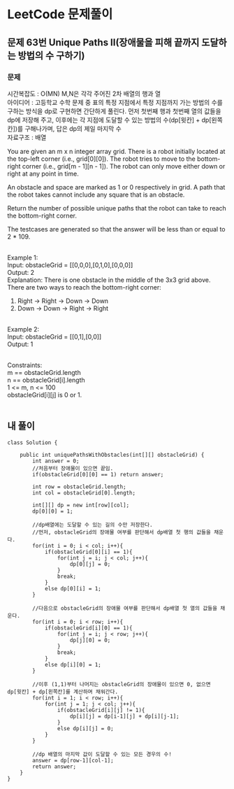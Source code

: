 # LeetCode 문제풀이

## 문제 63번 Unique Paths II(장애물을 피해 끝까지 도달하는 방법의 수 구하기)

### 문제<br>
시간복잡도 : O(MN) M,N은 각각 주어진 2차 배열의 행과 열<br>
아이디어 : 고등학교 수학 문제 중 표의 특정 지점에서 특정 지점까지 가는 방법의 수를 구하는 방식을 dp로 구현하면 간단하게 풀린다. 먼저 첫번째 행과 첫번째 열의 값들을 dp에 저장해 주고, 이후에는 각 지점에 도달할 수 있는 방법의 수(dp[윗칸] + dp[왼쪽칸])를 구해나가며, 답은 dp의 제일 마지막 수<br>
자료구조 : 배열<br>

You are given an m x n integer array grid. There is a robot initially located at the top-left corner (i.e., grid[0][0]). The robot tries to move to the bottom-right corner (i.e., grid[m - 1][n - 1]). The robot can only move either down or right at any point in time.

An obstacle and space are marked as 1 or 0 respectively in grid. A path that the robot takes cannot include any square that is an obstacle.

Return the number of possible unique paths that the robot can take to reach the bottom-right corner.

The testcases are generated so that the answer will be less than or equal to 2 * 109.
<br><br>

Example 1:<br>
Input: obstacleGrid = [[0,0,0],[0,1,0],[0,0,0]]<br>
Output: 2<br>
Explanation: There is one obstacle in the middle of the 3x3 grid above.<br>
There are two ways to reach the bottom-right corner:<br>
1. Right -> Right -> Down -> Down<br>
2. Down -> Down -> Right -> Right<br><br>

Example 2:<br>
Input: obstacleGrid = [[0,1],[0,0]]<br>
Output: 1<br><br> 

Constraints:<br>
m == obstacleGrid.length<br>
n == obstacleGrid[i].length<br>
1 <= m, n <= 100<br>
obstacleGrid[i][j] is 0 or 1.<br><br>

## 내 풀이
```
class Solution {

    public int uniquePathsWithObstacles(int[][] obstacleGrid) {
        int answer = 0;
        //처음부터 장애물이 있으면 끝임.
        if(obstacleGrid[0][0] == 1) return answer;

        int row = obstacleGrid.length;
        int col = obstacleGrid[0].length;

        int[][] dp = new int[row][col];
        dp[0][0] = 1;
        
        //dp배열에는 도달할 수 있는 길의 수만 저장한다.
        //먼저, obstacleGrid의 장애물 여부를 판단해서 dp배열 첫 행의 값들을 채운다.
        for(int i = 0; i < col; i++){
            if(obstacleGrid[0][i] == 1){
                for(int j = i; j < col; j++){
                    dp[0][j] = 0;
                }
                break;
            }
            else dp[0][i] = 1;
        }

        //다음으로 obstacleGrid의 장애물 여부를 판단해서 dp배열 첫 열의 값들을 채운다.
        for(int i = 0; i < row; i++){
            if(obstacleGrid[i][0] == 1){
                for(int j = i; j < row; j++){
                    dp[j][0] = 0;
                }
                break;
            }
            else dp[i][0] = 1;
        }

        //이후 (1,1)부터 나머지는 obstacleGrid의 장애물이 있으면 0, 없으면 dp[윗칸] + dp[왼쪽칸]를 계산하며 채워간다.
        for(int i = 1; i < row; i++){
            for(int j = 1; j < col; j++){
                if(obstacleGrid[i][j] != 1){
                    dp[i][j] = dp[i-1][j] + dp[i][j-1];
                }
                else dp[i][j] = 0;
            }
        }

        //dp 배열의 마지막 값이 도달할 수 있는 모든 경우의 수!
        answer = dp[row-1][col-1];
        return answer;
    }
}
```